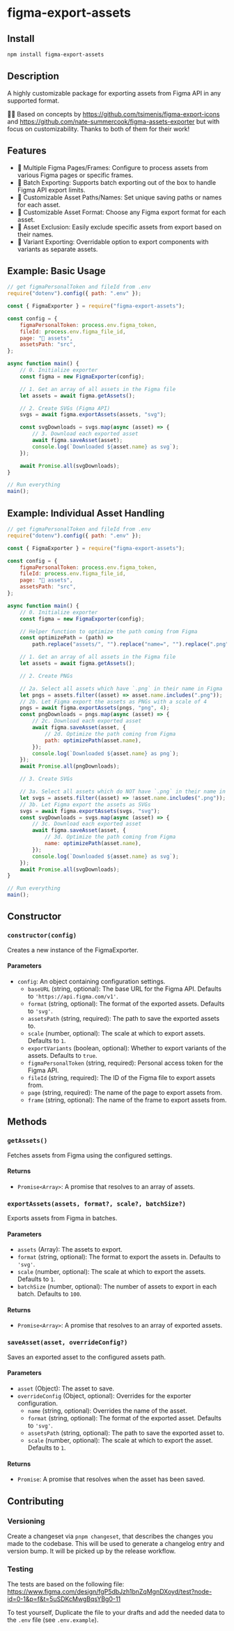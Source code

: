 # figma-export-assets

## Install

```bash
npm install figma-export-assets
```

## Description

A highly customizable package for exporting assets from Figma API in any supported format.

🙏🏻 Based on concepts by https://github.com/tsimenis/figma-export-icons and https://github.com/nate-summercook/figma-assets-exporter but with focus on customizability. Thanks to both of them for their work!

## Features

-   📄 Multiple Figma Pages/Frames: Configure to process assets from various Figma pages or specific frames.
-   🔄 Batch Exporting: Supports batch exporting out of the box to handle Figma API export limits.
-   📁 Customizable Asset Paths/Names: Set unique saving paths or names for each asset.
-   🌈 Customizable Asset Format: Choose any Figma export format for each asset.
-   🚫 Asset Exclusion: Easily exclude specific assets from export based on their names.
-   🌟 Variant Exporting: Overridable option to export components with variants as separate assets.

## Example: Basic Usage

```js
// get figmaPersonalToken and fileId from .env
require("dotenv").config({ path: ".env" });

const { FigmaExporter } = require("figma-export-assets");

const config = {
	figmaPersonalToken: process.env.figma_token,
	fileId: process.env.figma_file_id,
	page: "📎 assets",
	assetsPath: "src",
};

async function main() {
	// 0. Initialize exporter
	const figma = new FigmaExporter(config);

	// 1. Get an array of all assets in the Figma file
	let assets = await figma.getAssets();

	// 2. Create SVGs (Figma API)
	svgs = await figma.exportAssets(assets, "svg");

	const svgDownloads = svgs.map(async (asset) => {
		// 3. Download each exported asset
		await figma.saveAsset(asset);
		console.log(`Downloaded ${asset.name} as svg`);
	});

	await Promise.all(svgDownloads);
}

// Run everything
main();
```

## Example: Individual Asset Handling

```js
// get figmaPersonalToken and fileId from .env
require("dotenv").config({ path: ".env" });

const { FigmaExporter } = require("figma-export-assets");

const config = {
	figmaPersonalToken: process.env.figma_token,
	fileId: process.env.figma_file_id,
	page: "📎 assets",
	assetsPath: "src",
};

async function main() {
	// 0. Initialize exporter
	const figma = new FigmaExporter(config);

	// Helper function to optimize the path coming from Figma
	const optimizePath = (path) =>
		path.replace("assets/", "").replace("name=", "").replace(".png", "");

	// 1. Get an array of all assets in the Figma file
	let assets = await figma.getAssets();

	// 2. Create PNGs

	// 2a. Select all assets which have `.png` in their name in Figma
	let pngs = assets.filter((asset) => asset.name.includes(".png"));
	// 2b. Let Figma export the assets as PNGs with a scale of 4
	pngs = await figma.exportAssets(pngs, "png", 4);
	const pngDownloads = pngs.map(async (asset) => {
		// 2c. Download each exported asset
		await figma.saveAsset(asset, {
			// 2d. Optimize the path coming from Figma
			path: optimizePath(asset.name),
		});
		console.log(`Downloaded ${asset.name} as png`);
	});
	await Promise.all(pngDownloads);

	// 3. Create SVGs

	// 3a. Select all assets which do NOT have `.png` in their name in Figma
	let svgs = assets.filter((asset) => !asset.name.includes(".png"));
	// 3b. Let Figma export the assets as SVGs
	svgs = await figma.exportAssets(svgs, "svg");
	const svgDownloads = svgs.map(async (asset) => {
		// 3c. Download each exported asset
		await figma.saveAsset(asset, {
			// 3d. Optimize the path coming from Figma
			name: optimizePath(asset.name),
		});
		console.log(`Downloaded ${asset.name} as svg`);
	});
	await Promise.all(svgDownloads);
}

// Run everything
main();
```

## Constructor

### `constructor(config)`

Creates a new instance of the FigmaExporter.

#### Parameters

-   `config`: An object containing configuration settings.
    -   `baseURL` (string, optional): The base URL for the Figma API. Defaults to `'https://api.figma.com/v1'`.
    -   `format` (string, optional): The format of the exported assets. Defaults to `'svg'`.
    -   `assetsPath` (string, required): The path to save the exported assets to.
    -   `scale` (number, optional): The scale at which to export assets. Defaults to `1`.
    -   `exportVariants` (boolean, optional): Whether to export variants of the assets. Defaults to `true`.
    -   `figmaPersonalToken` (string, required): Personal access token for the Figma API.
    -   `fileId` (string, required): The ID of the Figma file to export assets from.
    -   `page` (string, required): The name of the page to export assets from.
    -   `frame` (string, optional): The name of the frame to export assets from.

## Methods

### `getAssets()`

Fetches assets from Figma using the configured settings.

#### Returns

-   `Promise<Array>`: A promise that resolves to an array of assets.

### `exportAssets(assets, format?, scale?, batchSize?)`

Exports assets from Figma in batches.

#### Parameters

-   `assets` (Array): The assets to export.
-   `format` (string, optional): The format to export the assets in. Defaults to `'svg'`.
-   `scale` (number, optional): The scale at which to export the assets. Defaults to `1`.
-   `batchSize` (number, optional): The number of assets to export in each batch. Defaults to `100`.

#### Returns

-   `Promise<Array>`: A promise that resolves to an array of exported assets.

### `saveAsset(asset, overrideConfig?)`

Saves an exported asset to the configured assets path.

#### Parameters

-   `asset` (Object): The asset to save.
-   `overrideConfig` (Object, optional): Overrides for the exporter configuration.
    -   `name` (string, optional): Overrides the name of the asset.
    -   `format` (string, optional): The format of the exported asset. Defaults to `'svg'`.
    -   `assetsPath` (string, optional): The path to save the exported asset to.
    -   `scale` (number, optional): The scale at which to export the asset. Defaults to `1`.

#### Returns

-   `Promise`: A promise that resolves when the asset has been saved.

## Contributing

### Versioning

Create a changeset via `pnpm changeset`, that describes the changes you made to the codebase. This will be used to generate a changelog entry and version bump. It will be picked up by the release workflow.

### Testing

The tests are based on the following file: https://www.figma.com/design/fgP5dbJzh1bnZqMgnDXoyd/test?node-id=0-1&p=f&t=5uSDKcMwgBqsYBg0-11

To test yourself, Duplicate the file to your drafts and add the needed data to the `.env` file (see `.env.example`).
